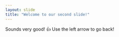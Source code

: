 ```yaml
---
layout: slide
title: "Welcome to our second slide!"
---
```

Sounds very good! :+1:
Use the left arrow to go back!
